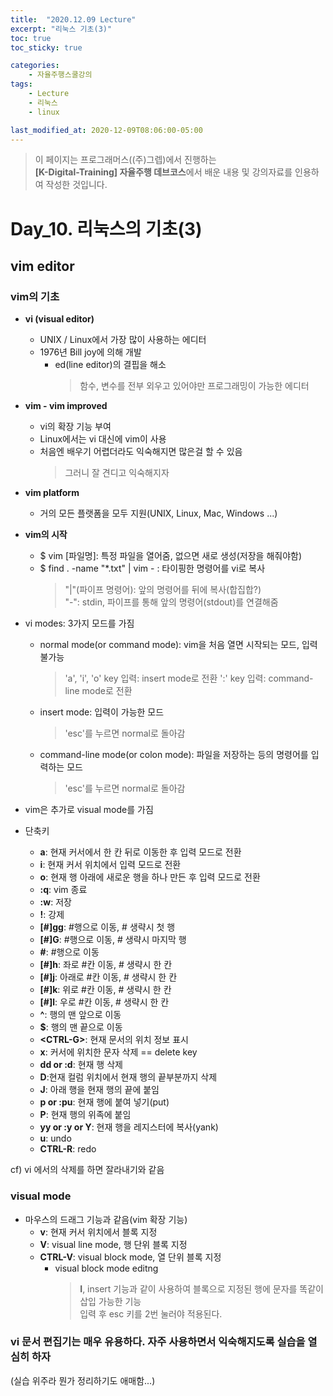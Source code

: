 ```yaml
---
title:  "2020.12.09 Lecture"
excerpt: "리눅스 기초(3)"
toc: true
toc_sticky: true

categories:
    - 자율주행스쿨강의
tags:
    - Lecture
    - 리눅스
    - linux

last_modified_at: 2020-12-09T08:06:00-05:00
---
```


>이 페이지는 프로그래머스((주)그렙)에서 진행하는\
**[K-Digital-Training] 자율주행 데브코스**에서 배운 내용 및 강의자료를 인용하여 작성한 것입니다.

# **Day_10. 리눅스의 기초(3)**

## **vim editor**

### **vim의 기초**
* **vi (visual editor)**
    + UNIX / Linux에서 가장 많이 사용하는 에디터
    + 1976년 Bill joy에 의해 개발
        - ed(line editor)의 결핍을 해소
            >함수, 변수를 전부 외우고 있어야만 프로그래밍이 가능한 에디터

* **vim - vim improved**
    + vi의 확장 기능 부여
    + Linux에서는 vi 대신에 vim이 사용
    + 처음엔 배우기 어렵더라도 익숙해지면 많은걸 할 수 있음
        >그러니 잘 견디고 익숙해지자

* **vim platform**
    + 거의 모든 플랫폼을 모두 지원(UNIX, Linux, Mac, Windows ...)

* **vim의 시작**
    + $ vim [파일명]: 특정 파일을 열어줌, 없으면 새로 생성(저장을 해줘야함)
    + $ find . -name "*.txt" | vim - : 타이핑한 명령어를 vi로 복사
        >"|"(파이프 명령어): 앞의 명령어를 뒤에 복사(합집합?)\
        >"-": stdin, 파이프를 통해 앞의 명령어(stdout)를 연결해줌

* vi modes: 3가지 모드를 가짐
    + normal mode(or command mode): vim을 처음 열면 시작되는 모드, 입력 불가능
        >'a', 'i', 'o' key 입력: insert mode로 전환
        >':' key 입력: command-line mode로 전환
    + insert mode: 입력이 가능한 모드
        >'esc'를 누르면 normal로 돌아감
    + command-line mode(or colon mode): 파일을 저장하는 등의 명령어를 입력하는 모드
        >'esc'를 누르면 normal로 돌아감

* vim은 추가로 visual mode를 가짐

* 단축키
    * **a**: 현재 커서에서 한 칸 뒤로 이동한 후 입력 모드로 전환
    * **i**: 현재 커서 위치에서 입력 모드로 전환
    * **o**: 현재 행 아래에 새로운 행을 하나 만든 후 입력 모드로 전환
    * **:q**: vim 종료
    * **:w**: 저장
    * **!**: 강제
    * **[#]gg**: #행으로 이동, # 생략시 첫 행
    * **[#]G**: #행으로 이동, # 생략시 마지막 행
    * **#**: #행으로 이동
    * **[#]h**: 좌로 #칸 이동, # 생략시 한 칸
    * **[#]j**: 아래로 #칸 이동, # 생략시 한 칸
    * **[#]k**: 위로 #칸 이동, # 생략시 한 칸
    * **[#]l**: 우로 #칸 이동, # 생략시 한 칸
    * **^**: 행의 맨 앞으로 이동
    * **$**: 행의 맨 끝으로 이동
    * **\<CTRL-G>**: 현재 문서의 위치 정보 표시
    * **x**: 커서에 위치한 문자 삭제 == delete key
    * **dd or :d**: 현재 행 삭제
    * **D**:현재 컬럼 위치에서 현재 행의 끝부분까지 삭제
    * **J**: 아래 행을 현재 행의 끝에 붙임
    * **p or :pu**: 현재 행에 붙여 넣기(put)
    * **P**: 현재 행의 위족에 붙임
    * **yy or :y or Y**: 현재 행을 레지스터에 복사(yank)
    * **u**: undo
    * **CTRL-R**: redo

cf) vi 에서의 삭제를 하면 잘라내기와 같음

### **visual mode**
* 마우스의 드래그 기능과 같음(vim 확장 기능)
  * **v**: 현재 커서 위치에서 블록 지정
  * **V**: visual line mode, 행 단위 블록 지정
  * **CTRL-V**: visual block mode, 열 단위 블록 지정
    * visual block mode editng
        > **I**, insert 기능과 같이 사용하여 블록으로 지정된 행에 문자를 똑같이 삽입 가능한 기능\
        >입력 후 esc 키를 2번 눌러야 적용된다.

### **vi 문서 편집기는 매우 유용하다. 자주 사용하면서 익숙해지도록 실습을 열심히 하자**
(실습 위주라 뭔가 정리하기도 애매함...)